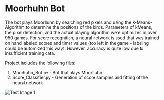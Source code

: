 # Moorhuhn Bot
The bot plays Moorhuhn by searching red pixels and using the k-Means-Algorithm to determine the positions of the birds. Parameters of kMeans, the pixel detection, and the actual playing algorithm were optimized in over 950 games. For score recognition, a neural network is used that was trained on hand labeled scores and timer values (top left in the game - labeling could be automized this way). However, accuracy is quite low due to insufficient training data.

Project includes the following files:
1. Moorhuhn_Bot.py - Bot that plays Moorhuhn
2. Score_Classifier.py - Generation of score samples and fitting of the neural network

![Test Image 1](https://github.com/Lucas749/Moorhuhn-Autoclicker/blob/master/Test.JPG)
